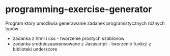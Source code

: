 # programming-exercise-generator
Program ktory umozliwia generawanie zadanek programistycznych różnych typów

* zadanka z html i css - tworzenie prostych szablonow
* zadanka sredniozaawansowane z Javascript - tworzenie funkcji z biblioteki underscore
